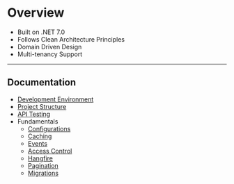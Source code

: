 # Overview

- Built on .NET 7.0
- Follows Clean Architecture Principles
- Domain Driven Design
- Multi-tenancy Support

___

## Documentation

- [Development Environment](docs/development-environment.md)
- [Project Structure](docs/project-structure.md)
- [API Testing](docs/api-testing.md)
- Fundamentals
    - [Configurations](docs/configurations.md)
    - [Caching](docs/caching.md)
    - [Events](docs/events.md)
    - [Access Control](docs/access-control.md)
    - [Hangfire](docs/hangfire.md)
    - [Pagination](docs/pagination.md)
    - [Migrations](docs/migrations.md)